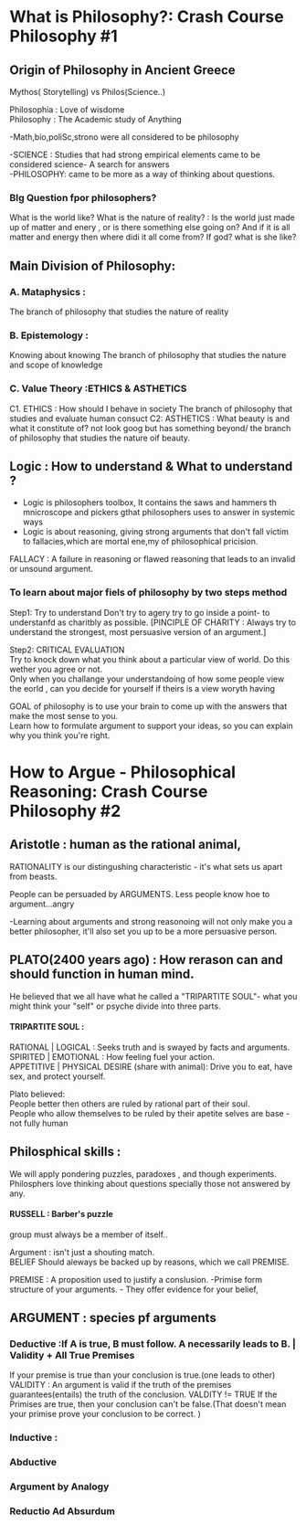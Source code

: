 # What is Philosophy?: Crash Course Philosophy #1

## Origin of Philosophy in Ancient Greece  
Mythos( Storytelling) vs Philos(Science..)   

Philosophia : Love of wisdome  
Philosophy : The Academic study of Anything  

-Math,bio,poliSc,strono were all considered to be philosophy  

-SCIENCE : Studies that had strong empirical elements came to be considered science- A search for answers  
-PHILOSOPHY: came to be more as a way of thinking about questions.

### BIg Question fpor philosophers?
What is the world like?
What is the nature of reality? : Is the world just made up of matter and enery , or is there something else going on? And if it is all matter and energy then where didi it all come from? If god? what is she like?


## Main Division of Philosophy: 
### A. Mataphysics : 
The branch of philosophy that studies the nature of reality
### B. Epistemology : 
Knowing about knowing
The branch of philosophy that studies the nature and scope of knowledge
### C. Value Theory :ETHICS & ASTHETICS 
   C1. ETHICS : How should I behave in society
   The branch of philosophy that studies and evaluate human consuct
   C2: ASTHETICS : What beauty is and what it constitute of? not look goog but has something beyond/
   the branch of philosophy that studies the nature oif beauty.
   
   

## Logic : How to understand & What to understand ?
- Logic is philosophers toolbox, It contains the saws and hammers th mnicroscope and pickers gthat philosophers uses to answer in systemic ways
- Logic is about reasoning, giving strong arguments that don't fall victim to fallacies,which are mortal ene,my of philosophical pricision.

FALLACY : A failure in reasoning or flawed reasoning that leads to an invalid or unsound argument.

### To learn about major fiels of philosophy by two steps method
Step1: Try to understand
Don't try to agery try to go inside a point- to understanfd as charitbly as possible.
[PINCIPLE OF CHARITY : Always try to understand the strongest, most persuasive version of an argument.]

Step2: CRITICAL EVALUATION  
Try to knock down what you think about a particular view of world. Do this wether you agree or not.   
Only when you challange your understandoing of how some people view the eorld , can you decide for yourself if theirs is a view woryth having  

GOAL of philosophy is to use your brain to come up with the answers that make the most sense to you.  
Learn how to formulate argument to support your ideas, so you can explain why you think you're right.  


# How to Argue - Philosophical Reasoning: Crash Course Philosophy #2  

## Aristotle : human as the rational animal, 
RATIONALITY is our distingushing characteristic - it's what sets us apart from beasts.  
   
People can be persuaded by ARGUMENTS.
Less people know hoe to argument...angry
  
-Learning about arguments and strong reasonoing will not only make you a better philosopher, it'll also set you up to be a more persuasive person.  

## PLATO(2400 years ago) : How rerason can and should function in human mind.
He believed that we all have what he called a "TRIPARTITE SOUL"- what you might think your "self" or psyche divide into three parts.

#### TRIPARTITE SOUL : 
RATIONAL | LOGICAL : Seeks truth and is swayed by facts and arguments.  
SPIRITED | EMOTIONAL : How feeling fuel your action.  
APPETITIVE | PHYSICAL DESIRE (share with animal): Drive you to eat, have sex, and protect yourself.  
   
Plato believed:    
People better then others are ruled by rational part of their soul.  
People who allow themselves to be ruled by their apetite selves are base -not fully human  

## Philosphical skills :
We will apply pondering puzzles, paradoxes , and though experiments.
Philosphers love thinking about questions specially those not answered by any.

#### RUSSELL : Barber's puzzle
group must always be a member of itself..

Argument : isn't just a shouting match.  
BELIEF Should aleways be backed up by reasons, which we call PREMISE.  

PREMISE : A proposition used to justify a conslusion.
         -Primise form structure of your arguments.
         - They offer evidence for your belief, 

## ARGUMENT : species pf arguments
### Deductive :If A is true, B must follow. A necessarily leads to B. | Validity + All True Premises
If your premise is true than your conclusion is true.(one leads to other)
VALIDITY : An argument is valid if the truth of the premises guarantees(entails) the truth of the conclusion.
VALDITY != TRUE
If the Primises are true, then your conclusion can't be false.(That doesn't mean your primise prove your conclusion to be correct. )


### Inductive : 

### Abductive 
### Argument by Analogy
### Reductio Ad Absurdum


